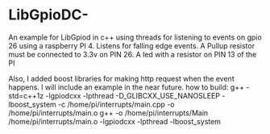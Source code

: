 # LibGpioDC-
An example for LibGpiod in c++ using threads for listening to events on gpio 26 using a raspberry PI 4.
 Listens for falling edge events. A Pullup resistor must be connected to 3.3v on PIN 26. A led with a resistor on PIN 13 of the PI
 
  Also, I added boost libraries for making http request when the event happens. I will include an example in the near future.
how to build:
g++ -std=c++1z -lgpiodcxx -lpthread -D_GLIBCXX_USE_NANOSLEEP -lboost_system  -c /home/pi/interrupts/main.cpp -o /home/pi/interrupts/main.o
g++  -o /home/pi/interrupts/Main /home/pi/interrupts/main.o   -lgpiodcxx -lpthread -lboost_system
